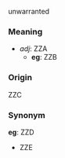unwarranted
### Meaning
+ _adj_: ZZA
    + __eg__: ZZB

### Origin

ZZC

### Synonym

__eg__: ZZD

+ ZZE


